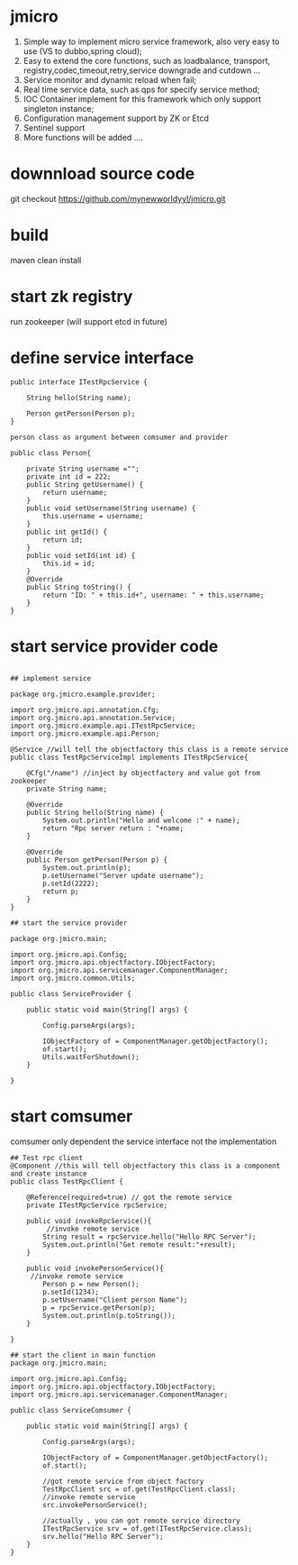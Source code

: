 # jmicro
1. Simple way to implement micro service framework, also very easy to use (VS to dubbo,spring cloud);
2. Easy to extend the core functions, such as loadbalance, transport, registry,codec,timeout,retry,service downgrade and cutdown ...
3. Service monitor and dynamic reload when fail;
4. Real time service data, such as qps for specify service method;
5. IOC Container implement for this framework which only support singleton instance;
6. Configuration management support by ZK or Etcd
7. Sentinel support
8. More functions will be added ....

# downnload source code
git checkout https://github.com/mynewworldyyl/jmicro.git

# build
maven clean install

# start zk registry
 run zookeeper (will support etcd in future)

# define service interface
~~~
public interface ITestRpcService {

	String hello(String name);
	
	Person getPerson(Person p);
}

person class as argument between comsumer and provider

public class Person{
	
	private String username ="";
	private int id = 222;
	public String getUsername() {
		return username;
	}
	public void setUsername(String username) {
		this.username = username;
	}
	public int getId() {
		return id;
	}
	public void setId(int id) {
		this.id = id;
	}
	@Override
	public String toString() {
		return "ID: " + this.id+", username: " + this.username;
	}
}
~~~

# start service provider code
~~~

## implement service

package org.jmicro.example.provider;

import org.jmicro.api.annotation.Cfg;
import org.jmicro.api.annotation.Service;
import org.jmicro.example.api.ITestRpcService;
import org.jmicro.example.api.Person;

@Service //will tell the objectfactory this class is a remote service
public class TestRpcServiceImpl implements ITestRpcService{

	@Cfg("/name") //inject by objectfactory and value got from zookeeper
	private String name;
	
	@Override
	public String hello(String name) {
		System.out.println("Hello and welcome :" + name);
		return "Rpc server return : "+name;
	}

	@Override
	public Person getPerson(Person p) {
		System.out.println(p);
		p.setUsername("Server update username");
		p.setId(2222);
		return p;
	}
}

## start the service provider

package org.jmicro.main;

import org.jmicro.api.Config;
import org.jmicro.api.objectfactory.IObjectFactory;
import org.jmicro.api.servicemanager.ComponentManager;
import org.jmicro.common.Utils;

public class ServiceProvider {

	public static void main(String[] args) {
		
		Config.parseArgs(args);
		
		IObjectFactory of = ComponentManager.getObjectFactory();
		of.start();
		Utils.waitForShutdown();
	}

}
~~~

# start comsumer
comsumer only dependent the service interface not the implementation
~~~
## Test rpc client
@Component //this will tell objectfactory this class is a component and create instance
public class TestRpcClient {

	@Reference(required=true) // got the remote service
	private ITestRpcService rpcService;
	
	public void invokeRpcService(){
	     //invoke remote service
		String result = rpcService.hello("Hello RPC Server");
		System.out.println("Get remote result:"+result);
	}
	
	public void invokePersonService(){
	 //invoke remote service
		Person p = new Person();
		p.setId(1234);
		p.setUsername("Client person Name");
		p = rpcService.getPerson(p);
		System.out.println(p.toString());
	}
	
}

## start the client in main function
package org.jmicro.main;

import org.jmicro.api.Config;
import org.jmicro.api.objectfactory.IObjectFactory;
import org.jmicro.api.servicemanager.ComponentManager;

public class ServiceComsumer {

	public static void main(String[] args) {
		
		Config.parseArgs(args);
		
		IObjectFactory of = ComponentManager.getObjectFactory();
		of.start();
		
		//got remote service from object factory
		TestRpcClient src = of.get(TestRpcClient.class);
		//invoke remote service
		src.invokePersonService();
		
		//actually , you can got remote service directory
		ITestRpcService srv = of.get(ITestRpcService.class);
		srv.hello("Hello RPC Server");
	}
}
~~~
